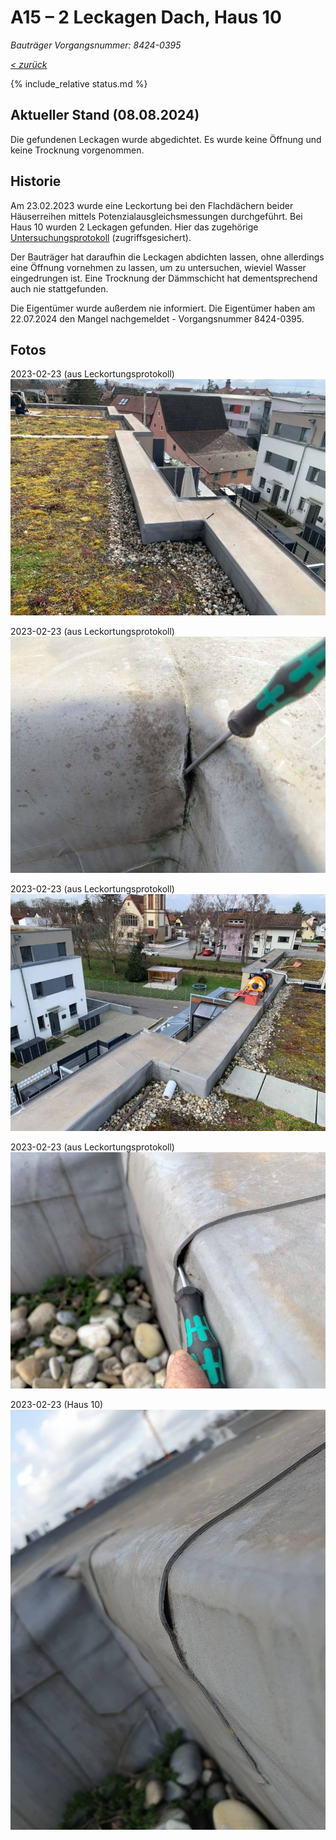 # A15 &ndash; 2 Leckagen Dach, Haus 10

 _Bauträger Vorgangsnummer: 8424-0395_

_[&lt; zurück](../../index.md)_

{% include_relative status.md %}

## Aktueller Stand (08.08.2024)

Die gefundenen Leckagen wurde abgedichtet.
Es wurde keine Öffnung und keine Trocknung vorgenommen.

## Historie

Am 23.02.2023 wurde eine Leckortung bei den Flachdächern beider Häuserreihen
mittels Potenzialausgleichsmessungen durchgeführt.
Bei Haus 10 wurden 2 Leckagen gefunden.
Hier das zugehörige [Untersuchungsprotokoll] (zugriffsgesichert).

Der Bauträger hat daraufhin die Leckagen abdichten lassen, ohne allerdings
eine Öffnung vornehmen zu lassen, um zu untersuchen, wieviel Wasser eingedrungen ist.
Eine Trocknung der Dämmschicht hat dementsprechend auch nie stattgefunden.

Die Eigentümer wurde außerdem nie informiert.
Die Eigentümer haben am 22.07.2024 den Mangel nachgemeldet - Vorgangsnummer 8424-0395.

## Fotos

2023-02-23 (aus Leckortungsprotokoll)
![](230223_Leckortungsprotokoll_Bild19_small.jpg)

2023-02-23 (aus Leckortungsprotokoll)
![](230223_Leckortungsprotokoll_Bild20_small.jpg)

2023-02-23 (aus Leckortungsprotokoll)
![](230223_Leckortungsprotokoll_Bild21_small.jpg)

2023-02-23 (aus Leckortungsprotokoll)
![](230223_Leckortungsprotokoll_Bild22_small.jpg)

2023-02-23 (Haus 10)
![](20230223_115709_small.jpg)

[Untersuchungsprotokoll]: https://drive.google.com/drive/folders/1Bhk95p84AaMtnwnOoj_zFdLu95Lqjsnd?usp=drive_link
